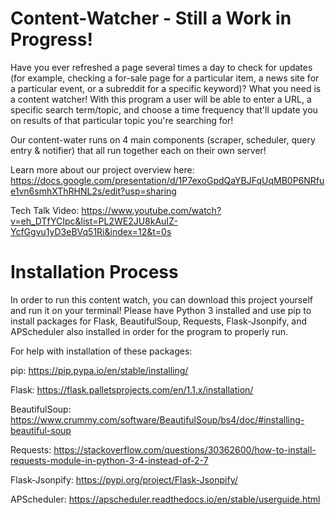 # Content-Watcher - Still a Work in Progress!

Have you ever refreshed a page several times a day to check for updates (for example, checking a for-sale page for a particular item, 
a news site for a particular event, or a subreddit for a specific keyword)? What you need is a content watcher! With this program a user 
will be able to enter a URL, a specific search term/topic, and choose a time frequency that'll update you on results of that particular topic
you're searching for!

Our content-water runs on 4 main components (scraper, scheduler, query entry & notifier) that all run together each on their own server!

Learn more about our project overview here: https://docs.google.com/presentation/d/1P7exoGpdQaYBJFqUqMB0P6NRfue1vn6smhXThRHNL2s/edit?usp=sharing

Tech Talk Video: https://www.youtube.com/watch?v=eh_DTfYCIpc&list=PL2WE2JU8kAuIZ-YcfGgvu1yD3eBVq51Ri&index=12&t=0s

# Installation Process
In order to run this content watch, you can download this project yourself and run it on your terminal!
Please have Python 3 installed and use pip to install packages for Flask, BeautifulSoup, Requests, Flask-Jsonpify, and APScheduler also installed in order for the program to properly run.

For help with installation of these packages:

pip: https://pip.pypa.io/en/stable/installing/ 

Flask: https://flask.palletsprojects.com/en/1.1.x/installation/ 

BeautifulSoup: https://www.crummy.com/software/BeautifulSoup/bs4/doc/#installing-beautiful-soup 

Requests: https://stackoverflow.com/questions/30362600/how-to-install-requests-module-in-python-3-4-instead-of-2-7 

Flask-Jsonpify: https://pypi.org/project/Flask-Jsonpify/ 

APScheduler: https://apscheduler.readthedocs.io/en/stable/userguide.html
